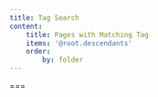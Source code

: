 ```yaml
---
title: Tag Search
content:
    title: Pages with Matching Tag
    items: '@root.descendants'
    order:
        by: folder
---
```




===


